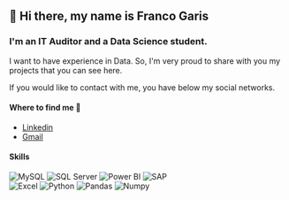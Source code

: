 ## 👋 Hi there, my name is Franco Garis

### I'm an IT Auditor and a Data Science student.

I want to have experience in Data. So, I'm very proud to share with you my projects that you can see here.

If you would like to contact with me, you have below my social networks.

#### Where to find me 📍

- [Linkedin](https://www.linkedin.com/in/francogaris/)
- [Gmail](https://mail.google.com/mail/u/0/?tab=rm&ogbl#inbox?compose=GTvVlcSHwfGwDhGKGjJzWKQVCvFPddVxtPnSRnsvVnHgrrZhtnHLHfSSVXQgzFJxtjDGjRVDGDBKj)

#### Skills
![MySQL](https://img.shields.io/badge/MySQL-blue?style=for-the-badge&logo=mysql&logoColor=white&labelColor=black)
![SQL Server](https://img.shields.io/badge/SQL_Server-red?style=for-the-badge&logo=microsoftsqlserver&logoColor=white&labelColor=black)
![Power BI](https://img.shields.io/badge/Power_BI-yellow?style=for-the-badge&logo=powerbi&logoColor=white&labelColor=black)
![SAP](https://img.shields.io/badge/SAP-lightblue?style=for-the-badge&logo=sap&logoColor=white&labelColor=black)</br>
![Excel](https://img.shields.io/badge/Excel-green?style=for-the-badge&logo=microsoftexcel&logoColor=white&labelColor=black)
![Python](https://img.shields.io/badge/Python-yellowgreen?style=for-the-badge&logo=python&logoColor=white&labelColor=black)
![Pandas](https://img.shields.io/badge/Pandas-blueviolet?style=for-the-badge&logo=pandas&logoColor=white&labelColor=black)
![Numpy](https://img.shields.io/badge/Numpy-important?style=for-the-badge&logo=numpy&logoColor=white&labelColor=black)

